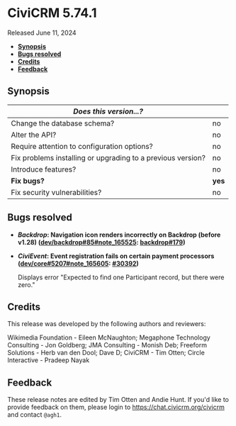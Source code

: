 # CiviCRM 5.74.1

Released June 11, 2024

- **[Synopsis](#synopsis)**
- **[Bugs resolved](#bugs)**
- **[Credits](#credits)**
- **[Feedback](#feedback)**

## <a name="synopsis"></a>Synopsis

| *Does this version...?*                                         |          |
| --------------------------------------------------------------- | -------- |
| Change the database schema?                                     | no       |
| Alter the API?                                                  | no       |
| Require attention to configuration options?                     | no       |
| Fix problems installing or upgrading to a previous version?     | no       |
| Introduce features?                                             | no       |
| **Fix bugs?**                                                   | **yes**  |
| Fix security vulnerabilities?                                   | no       |

## <a name="bugs"></a>Bugs resolved

* **_Backdrop_: Navigation icon renders incorrectly on Backdrop (before v1.28) ([dev/backdrop#85#note_165525](https://lab.civicrm.org/dev/backdrop/-/issues/85#note_165525): [backdrop#179](https://github.com/civicrm/civicrm-backdrop/pull/179))**
* **_CiviEvent_: Event registration fails on certain payment processors ([dev/core#5207#note_165605](https://lab.civicrm.org/dev/core/-/issues/5207#note_165605): [#30392](https://github.com/civicrm/civicrm-core/pull/30392))**

  Displays error "Expected to find one Participant record, but there were zero."

## <a name="credits"></a>Credits

This release was developed by the following authors and reviewers:

Wikimedia Foundation - Eileen McNaughton; Megaphone Technology Consulting - Jon Goldberg;
JMA Consulting - Monish Deb; Freeform Solutions - Herb van den Dool; Dave D; CiviCRM - Tim
Otten; Circle Interactive - Pradeep Nayak

## <a name="feedback"></a>Feedback

These release notes are edited by Tim Otten and Andie Hunt.  If you'd like to
provide feedback on them, please login to https://chat.civicrm.org/civicrm and
contact `@agh1`.
